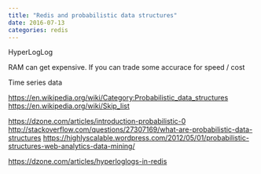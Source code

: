 ```yaml
---
title: "Redis and probabilistic data structures"
date: 2016-07-13
categories: redis
---
```


HyperLogLog

RAM can get expensive.  If you can trade some accurace for speed / cost

Time series data

https://en.wikipedia.org/wiki/Category:Probabilistic_data_structures
https://en.wikipedia.org/wiki/Skip_list

https://dzone.com/articles/introduction-probabilistic-0
http://stackoverflow.com/questions/27307169/what-are-probabilistic-data-structures
https://highlyscalable.wordpress.com/2012/05/01/probabilistic-structures-web-analytics-data-mining/

https://dzone.com/articles/hyperloglogs-in-redis
